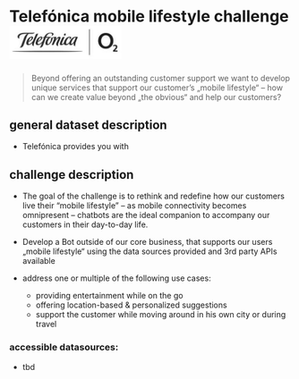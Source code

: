 # <a name="challenge-2"></a>Telefónica mobile lifestyle challenge <img alt="bothack.berlin Logo" src="../Logos-Telefonica-o2-300dpi.jpg" width="200" />
> Beyond offering an outstanding customer support we want to develop unique services that support our customer’s „mobile lifestyle“ – how can we create value beyond „the obvious“ and help our customers?

## general dataset description
- Telefónica provides you with

## challenge description
- The goal of the challenge is to rethink and redefine how our customers live their “mobile lifestyle” – as mobile connectivity becomes omnipresent – chatbots are the ideal companion to accompany our customers in their day-to-day life.


- Develop a Bot outside of our core business, that supports our users „mobile lifestyle“ using the data sources provided and 3rd party APIs available


- address one or multiple of the following use cases:
  - providing entertainment while on the go
  - offering location-based & personalized suggestions
  - support the customer while moving around in his own city or during travel

### accessible datasources:
- tbd
